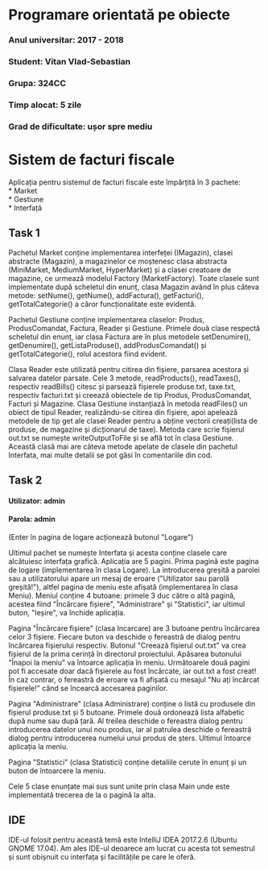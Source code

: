 Programare orientată pe obiecte
===============================

### Anul universitar: 2017 - 2018  
### Student: Vitan Vlad-Sebastian  
### Grupa: 324CC   
### Timp alocat: 5 zile
### Grad de dificultate: ușor spre mediu

Sistem de facturi fiscale
=========================

Aplicația pentru sistemul de facturi fiscale este împărțită în 3 pachete:    
    * Market    
    * Gestiune    
    * Interfață    

## Task 1

Pachetul Market conține implementarea interfeței (IMagazin), clasei abstracte (Magazin), a magazinelor 
ce moștenesc clasa abstracta (MiniMarket, MediumMarket, HyperMarket) și a clasei creatoare de magazine, 
ce urmează modelul Factory (MarketFactory). Toate clasele sunt implementate după scheletul din enunț,
clasa Magazin având în plus câteva metode: setNume(), getNume(), addFactura(), getFacturi(),
getTotalCategorie() a căror funcționalitate este evidentă. 

Pachetul Gestiune conține implementarea claselor: Produs, ProdusComandat, Factura, Reader și
Gestiune. Primele două clase respectă scheletul din enunț, iar clasa Factura are în plus metodele
setDenumire(), getDenumire(), getListaProduse(), addProdusComandat() și getTotalCategorie(), rolul
acestora fiind evident.

Clasa Reader este utilizată pentru citirea din fișiere, parsarea acestora și salvarea datelor
parsate. Cele 3 metode, readProducts(), readTaxes(), respectiv readBills() citesc și parsează
fișierele produse.txt, taxe.txt, respectiv facturi.txt și creează obiectele de tip Produs,
ProdusComandat, Facturi și Magazine. Clasa Gestiune instanțiază în metoda readFiles() un obiect 
de tipul Reader, realizându-se citirea din fișiere, apoi apelează metodele de tip get ale clasei
Reader pentru a obține vectorii creați(lista de produse, de magazine și dicționarul de taxe). Metoda
care scrie fișierul out.txt se numește writeOutputToFile și se află tot în clasa Gestiune. Această
clasă mai are câteva metode apelate de clasele din pachetul Interfata, mai multe detalii se pot găsi
în comentariile din cod.

## Task 2

#### Utilizator: admin
#### Parola: admin
(Enter în pagina de logare acționează butonul "Logare")

Ultimul pachet se numește Interfata și acesta conține clasele care alcătuiesc interfața grafică.
Aplicația are 5 pagini. Prima pagină este pagina de logare (implementarea în clasa Logare). La 
introducerea greșită a parolei sau a utilizatorului apare un mesaj de eroare ("Utilizator sau 
parolă greșită!"), altfel  pagina de meniu este afișată (implementarea în clasa Meniu). Meniul 
conține 4 butoane: primele 3 duc către o altă pagină, acestea fiind "Încărcare fișiere", 
"Administrare" și "Statistici", iar ultimul buton, "Ieșire", va închide aplicația.

Pagina "Încărcare fișiere" (clasa Incarcare) are 3 butoane pentru încărcarea celor 3 fișiere.
Fiecare buton va deschide o fereastră de dialog pentru încărcarea fișierului respectiv. Butonul
"Creează fișierul out.txt" va crea fișierul de la prima cerință în directorul proiectului. Apăsarea
butonului "Înapoi la meniu" va întoarce aplicația în meniu. Următoarele două pagini pot fi accesate
doar dacă fișierele au fost încărcate, iar out.txt a fost creat! În caz contrar, o fereastră de eroare 
va fi afișată cu mesajul "Nu ați încărcat fișierele!" când se încearcă accesarea paginilor.

Pagina "Administrare" (clasa Administrare) conține o listă cu produsele din fișierul produse.txt și
5 butoane. Primele două ordonează lista alfabetic după nume sau după țară. Al treilea deschide o
fereastra dialog pentru introducerea datelor unui nou produs, iar al patrulea deschide o fereastră
dialog pentru introducerea numelui unui produs de șters. Ultimul întoarce aplicația la meniu.

Pagina "Statistici" (clasa Statistici) conține detaliile cerute în enunț și un buton de întoarcere la meniu.

Cele 5 clase enunțate mai sus sunt unite prin clasa Main unde este implementată trecerea de la o
pagină la alta.

## IDE
IDE-ul folosit pentru această temă este IntelliJ IDEA 2017.2.6 (Ubuntu GNOME 17.04). Am ales IDE-ul 
deoarece am lucrat cu acesta tot semestrul și sunt obișnuit cu interfața și facilitățile pe care le oferă.
